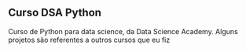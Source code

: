 ## Curso DSA Python

Curso de Python para data science, da Data Science Academy. Alguns projetos são referentes a outros cursos que eu fiz
